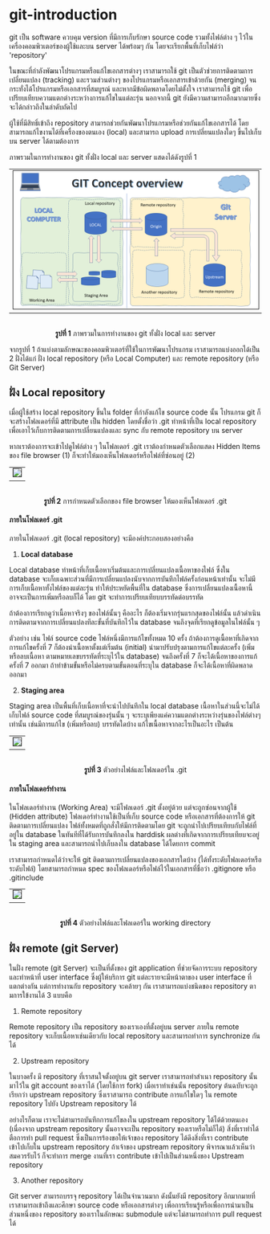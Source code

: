 # git-introduction

git เป็น software ควบคุม version ที่มีการเก็บรักษา source code รวมทั้งไฟล์ต่าง ๆ ไว้ในเครื่องคอมพิวเตอร์ของผู้ใช้และบน server ได้พร้อมๆ กัน โดยจะเรียกพื้นที่เก็บไฟล์ว่า  'repository' 

ในขณะที่กำลังพัฒนาโปรแกรมหรือแก้ไขเอกสารต่างๆ เราสามารถใช้ git เป็นตัวช่วยการติดตามการเปลี่ยนแปลง (tracking) และรวมส่วนต่างๆ ของโปรแกรมหรือเอกสารเข้าด้วยกัน (merging) จนกระทั่งได้โปรแกรมหรือเอกสารที่สมบูรณ์ และหากมีข้อผิดพลาดโดยไม่ตั้งใจ เราสามารถใช้ git เพื่อเปรียบเทียบความแตกต่างระหว่างการแก้ไขในแต่ละรุ่น นอกจากนี้ git ยังมีความสามารถอีกมากมายซึ่งจะได้กล่าวถึงในลำดับถัดไป

ผู้ใช้ที่มีสิทธิ์เข้าถึง repository สามารถช่วยกันพัฒนาโปรแกรมหรือช่วยกันแก้ไขเอกสารได้ โดยสามารถแก้ไขงานได้ที่เครื่องของตนเอง (local) และสามารถ upload การเปลี่ยนแปลงใดๆ ขึ้นไปเก็บบน server ได้ตามต้องการ

ภาพรวมในการทำงานของ git ทั้งฝั่ง local และ server แสดงได้ดังรูปที่ 1


<p align="center">
  <table align="center"><tr><td>
  <img src="./Pictures/gi-intro/Slide2.PNG" border="1">
 </td></tr>
</table>
 <p align="center"> <br> <b>รูปที่ 1</b> ภาพรวมในการทำงานของ git ทั้งฝั่ง local และ server </p>
</p>


จากรูปที่ 1 ถ้าแบ่งตามลักษณะของคอมพิวเตอร์ที่ใช้ในการพัฒนาโปรแกรม เราสามารถแบ่งออกได้เป็น 2 ฝั่งได้แก่ ฝั่ง local repository (หรือ Local Computer)  และ remote repository (หรือ Git Server)

## ฝั่ง Local repository ##

เมื่อผู้ใช้สร้าง local repository ขึ้นใน folder ที่กำลังแก้ไข source code นั้น โปรแกรม  git ก็จะสร้างโฟลเดอร์ที่มี attribute เป็น hidden โดยตั้งชื่อว่า .git 
ทำหน้าที่เป็น local repository เพื่อเอาไว้เก็บการติดตามการเปลี่ยนแปลงและ sync กับ remote repository บน server

หากเราต้องการจะเข้าไปดูไฟล์ต่าง ๆ ในโฟลเดอร์ .git เราต้องกำหนดตัวเลือกแสดง Hidden Items ของ file browser (1) ก็จะทำให้มองเห็นโฟลเดอร์หรือไฟล์ที่ซ่อนอยู่ (2)
 
<p align="center">
  <table align="center"><tr><td>
  <img src="https://user-images.githubusercontent.com/567256/183675018-fadccd89-a0c9-460b-ad7b-0fd7cc54bc33.png" border="1">
 </td></tr>
</table>
 <p align="center"> 
  <br><b>รูปที่ 2</b>  การกำหนดตัวเลือกของ file browser ให้มองเห็นโฟลเดอร์ .git
</p>
</p>


#### ภายในโฟลเดอร์ .git ####
ภายในโฟลเดอร์ .git (local repository) จะมีองค์ประกอบสองอย่างคือ 

1. __Local database__ 
 
Local database ทำหน้าที่เก็บเนื้อหาเริ่มต้นและการเปลี่ยนแปลงเนื้อหาของไฟล์ ซึ่งใน database จะเก็บเฉพาะส่วนที่มีการเปลี่ยนแปลงนับจากการบันทึกไฟล์ครั้งก่อนหน้าเท่านั้น จะไม่มีการเก็บเนื้อหาทั้งไฟล์ของแต่ละรุ่น ทำให้ประหยัดพื้นที่ใน database ซึ่งการเปลี่ยนแปลงเนื้อหานี้อาจจะเป็นการเพิ่มหรือลบก็ได้ โดย git จะทำการเปรียบเทียบบรรทัดต่อบรรทัด 

ถ้าต้องการเรียกดูว่าเนื้อหาจริงๆ ของไฟล์นั้นๆ คืออะไร ก็ต้องเริ่มจากรุ่นแรกสุดของไฟล์นั้น แล้วดำเนินการติดตามจากการเปลี่ยนแปลงทีละขั้นที่บันทึกไว้ใน database จนถึงจุดที่เรียกดูข้อมูลในไฟล์นั้น ๆ 
 
 ตัวอย่าง เช่น ไฟล์ source code ไฟล์หนึ่งมีการแก้ไขทั้งหมด 10 ครั้ง ถ้าต้องการดูเนื้อหาที่เกิดจากการแก้ไขครั้งที่ 7 ก็ต้องนำเนื้อหาตั้งแต่เริ่มต้น (initial) นำมาปรับปรุงตามการแก้ไขแต่ละครั้ง (เพิ่มหรือลบเนื้อหา ตามหมายเลขบรรทัดที่ระบุไว้ใน database) จนถึงครั้งที่ 7 ก็จะได้เนื้อหาของการแก้ครั้งที่ 7 ออกมา ถ้าทำข้ามขั้นหรือไม่ครบตามขั้นตอนที่ระบุใน database ก็จะได้เนื้อหาที่ผิดพลาดออกมา 

 2. __Staging area__ 
 
Staging area เป็นพื้นที่เก็บเนื้อหาที่จะนำไปบันทึกใน local database เนื้อหาในส่วนนี้จะไม่ได้เก็บไฟล์ source code ที่สมบูรณ์ของรุ่นนั้น ๆ จะระบุเพียงแค่ความแตกต่างระหว่างรุ่นของไฟล์ต่างๆ เท่านั้น เช่นมีการแก้ไข (เพิ่มหรือลบ) บรรทัดใดบ้าง แก้ไขเนื้อหาจากอะไรเป็นอะไร เป็นต้น


<p align="center">
  <table align="center"><tr><td>
  <img src="https://user-images.githubusercontent.com/567256/183675568-a4577a58-43ba-49cb-b761-58418b170182.png" border="1">
 </td></tr>
</table>
 <p align="center"> <br> <b>รูปที่ 3</b> ตัวอย่างไฟล์และโฟลเดอร์ใน .git </p>
</p>


#### ภายในโฟลเดอร์ทำงาน  ####

ในโฟลเดอร์ทำงาน (Working Area) จะมีโฟลเดอร์ .git ตั้งอยู่ด้วย แต่จะถูกซ่อนจากผู้ใช้ (Hidden attribute) โฟลเดอร์ทำงานใช้เป็นที่เก็บ source code หรือเอกสารที่ต้องการให้ git ติดตามการเปลี่ยนแปลง 
ไฟล์ทั้งหมดที่ถูกสั่งให้มีการติดตามโดย git จะถูกนำไปเปรียบเทียบกับไฟล์ที่อยู่ใน database ในทันทีที่ได้รับการบันทึกลงใน harddisk ผลต่างที่เกิดจากการเปรียบเทียบจะอยู่ใน staging area และสามารถนำไปเก็บลงใน database ได้โดยการ commit  

เราสามารถกำหนดได้ว่าจะให้ git ติดตามการเปลี่ยนแปลงของเอกสารใดบ้าง (ได้ทั้งระดับโฟลเดอร์หรือระดับไฟล์) โดยสามารถกำหนด spec ของโฟลเดอร์หรือไฟล์ไว้ในเอกสารที่ชื่อว่า .gitignore หรือ .gitinclude

<p align="center">
  <table align="center"><tr><td>
  <img src="https://user-images.githubusercontent.com/567256/183676127-03004c5a-2152-4c39-a87c-54bbf0b124bc.png" border="1">
 </td></tr>
</table>
 <p align="center"> <br> <b>รูปที่ 4</b> ตัวอย่างไฟล์และโฟลเดอร์ใน working directory </p>
</p>

## ฝั่ง remote (git Server) ##
ในฝั่ง remote (git Server) จะเป็นที่ตั้งของ git application ที่ช่วยจัดการระบบ repository และทำหน้าที่ user interface ซึ่งผู้ให้บริการ git แต่ละรายจะมีหน้าตาของ user interface ที่แตกต่างกัน แต่การทำงานกับ repository จะคล้ายๆ กัน เราสามารถแบ่งชนิดของ repository ตามการใข้งานได้ 3 แบบคือ

1. Remote repository

Remote repository เป็น repository ของเราเองที่ตั้งอยู่บน server ภายใน remote repository จะเก็บเนื้อหาเช่นเดียวกับ local repository และสามารถทำการ synchronize กันได้

2. Upstream repository

ในบางครั้ง มี repository ที่เราสนใจตั้งอยู่บน git server เราสามารถทำสำเนา repository นั้นมาไว้ใน git account ของเราได้ (โดยใช้การ fork) เมื่อเราทำเช่นนั้น repository ต้นฉบับจะถูกเรียกว่า upstream repository ซึ่งเราสามารถ contribute การแก้ไขใดๆ ใน remote repository ไปยัง Upstream repository ได้

อย่างไรก็ตาม เราจะไม่สามารถบันทึกการแก้ไขลงใน upstream repository ได้ได้ด้วยตนเอง  (เนื่องจาก upstream repository นั้นอาจจะเป็น repository ของเราหรือไม่ก็ได้) สิ่งที่เราทำได้ตือการทำ pull request ซึ่งเป็นการร้องขอให้เจ้าของ repository ได้ดึงสิ่งที่เรา contribute เข้าไปเก็บใน upstream repository ถ้าเจ้าของ upstream repository พิจารณาแล้วเห็นว่าสมควรรับไว้ ก็จะทำการ merge งานที่เรา contribute เข้าไปเป็นส่วนหนึ่งของ Upstream repository 

3. Another repository 

Git server สามารถบรรจุ repository ได้เป็นจำนวนมาก ดังนั้นยังมี  repository อีกมากมายที่เราสามารถเข้าถึงและศึกษา source code หรือเอกสารต่างๆ เพื่อการเรียนรู้หรือเพื่อการนำมาเป็นส่วนหนึ่งของ repository ของเราในลักษณะ submodule แต่จะไม่สามารถทำการ pull request ได้  
